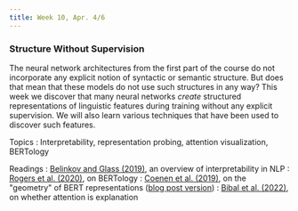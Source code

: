 ```yaml
---
title: Week 10, Apr. 4/6
---
```


### Structure Without Supervision

The neural network architectures from the first part of the course do not incorporate any explicit notion of syntactic
or semantic structure. But does that mean that these models do not use such structures in any way? This week we discover
that many neural networks _create_ structured representations of linguistic features during training without any
explicit supervision. We will also learn various techniques that have been used to discover such features.

Topics
: Interpretability, representation probing, attention visualization, BERTology

Readings
: [Belinkov and Glass (2019)](https://direct.mit.edu/tacl/article/doi/10.1162/tacl_a_00254/43503/Analysis-Methods-in-Neural-Language-Processing-A),
an overview of interpretability in NLP
: [Rogers et al. (2020)](https://aclanthology.org/2020.tacl-1.54/), on BERTology
: [Coenen et al. (2019)](https://arxiv.org/abs/1906.02715), on the "geometry" of BERT representations ([blog post 
version](https://pair-code.github.io/interpretability/bert-tree/))
: [Bibal et al. (2022)](https://aclanthology.org/2022.acl-long.269/), on whether attention is explanation